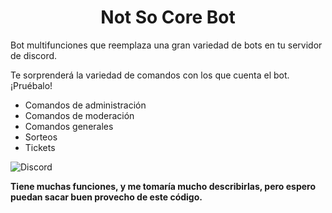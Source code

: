 <h1 align="center">Not So Core Bot</h1>
 Bot multifunciones que reemplaza una gran variedad de bots en tu servidor de discord.

 Te sorprenderá la variedad de comandos con los que cuenta el bot. ¡Pruébalo!
 
 - Comandos de administración
 - Comandos de moderación
 - Comandos generales
 - Sorteos
 - Tickets

 ![Discord](https://img.shields.io/badge/-DiscordSupport-000000?style=flat&logo=DISCORD&labelColor=ffffff)
 
**Tiene muchas funciones, y me tomaría mucho describirlas, pero espero puedan sacar buen provecho de este código.**
